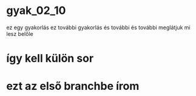 # gyak_02_10
ez egy gyakorlás
ez további gyakorlás
és további
és további
meglátjuk mi lesz belőle
# így kell külön sor
# ezt az első branchbe írom
